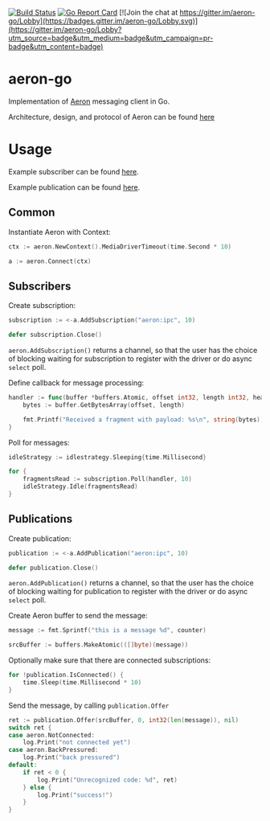 [![Build Status](https://travis-ci.org/lirm/aeron-go.svg?branch=master)](https://travis-ci.org/lirm/aeron-go)
[![Go Report Card](https://goreportcard.com/badge/github.com/lirm/aeron-go)](https://goreportcard.com/report/github.com/lirm/aeron-go)
[![Join the chat at https://gitter.im/aeron-go/Lobby](https://badges.gitter.im/aeron-go/Lobby.svg)](https://gitter.im/aeron-go/Lobby?utm_source=badge&utm_medium=badge&utm_campaign=pr-badge&utm_content=badge)
<!--[![Coverage Status](https://coveralls.io/repos/github/lirm/aeron-go/badge.svg?branch=master)](https://coveralls.io/github/lirm/aeron-go?branch=master)-->

# aeron-go

Implementation of [Aeron](https://github.com/real-logic/Aeron) messaging client in Go.

Architecture, design, and protocol of Aeron can be found [here](https://github.com/real-logic/Aeron/wiki)

# Usage

Example subscriber can be found [here](https://github.com/lirm/aeron-go/tree/master/examples/basic_subscriber).

Example publication can be found [here](https://github.com/lirm/aeron-go/tree/master/examples/basic_publisher).

## Common

Instantiate Aeron with Context:
```go
ctx := aeron.NewContext().MediaDriverTimeout(time.Second * 10)

a := aeron.Connect(ctx)
```

## Subscribers

Create subscription:
```go
subscription := <-a.AddSubscription("aeron:ipc", 10)

defer subscription.Close()
```

`aeron.AddSubscription()` returns a channel, so that the user has the choice
of blocking waiting for subscription to register with the driver or do async `select` poll.

Define callback for message processing:
```go
handler := func(buffer *buffers.Atomic, offset int32, length int32, header *logbuffer.Header) {
    bytes := buffer.GetBytesArray(offset, length)

    fmt.Printf("Received a fragment with payload: %s\n", string(bytes))
}
```

Poll for messages:
```go
idleStrategy := idlestrategy.Sleeping{time.Millisecond}

for {
    fragmentsRead := subscription.Poll(handler, 10)
    idleStrategy.Idle(fragmentsRead)
}
```

## Publications

Create publication:
```go
publication := <-a.AddPublication("aeron:ipc", 10)

defer publication.Close()
```

`aeron.AddPublication()` returns a channel, so that the user has the choice
of blocking waiting for publication to register with the driver or do async `select` poll.

Create Aeron buffer to send the message:
```go
message := fmt.Sprintf("this is a message %d", counter)

srcBuffer := buffers.MakeAtomic(([]byte)(message))
```

Optionally make sure that there are connected subscriptions:
```go
for !publication.IsConnected() {
    time.Sleep(time.Millisecond * 10)
}
```

Send the message, by calling `publication.Offer`
```go
ret := publication.Offer(srcBuffer, 0, int32(len(message)), nil)
switch ret {
case aeron.NotConnected:
    log.Print("not connected yet")
case aeron.BackPressured:
    log.Print("back pressured")
default:
    if ret < 0 {
        log.Print("Unrecognized code: %d", ret)
    } else {
        log.Print("success!")
    }
}
```
